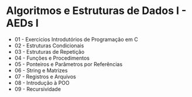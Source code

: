 # Algoritmos e Estruturas de Dados I - AEDs I

* 01 - Exercicios Introdutórios de Programação em C
* 02 - Estruturas Condicionais
* 03 - Estruturas de Repetição
* 04 - Funções e Procedimentos
* 05 - Ponteiros e Parâmetros por Referências
* 06 - String e Matrizes
* 07 - Registros e Arquivos
* 08 - Introdução à POO
* 09 - Recursividade
